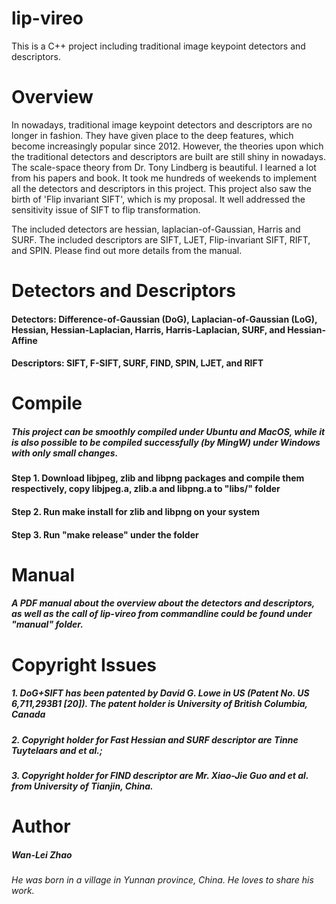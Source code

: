 # lip-vireo
This is a C++ project including traditional image keypoint detectors and descriptors. 

# Overview
In nowadays, traditional image keypoint detectors and descriptors are no longer in fashion. They have given place to the deep features, which become increasingly popular since 2012. However, the theories upon which the traditional detectors and descriptors are built are still shiny in nowadays. The scale-space theory from Dr. Tony Lindberg is beautiful. I learned a lot from his papers and book. It took me hundreds of weekends to implement all the detectors and descriptors in this project. This project also saw the birth of 'Flip invariant SIFT', which is my proposal. It well addressed the sensitivity issue of SIFT to flip transformation.

The included detectors are hessian, laplacian-of-Gaussian, Harris and SURF. The included descriptors are SIFT, LJET, Flip-invariant SIFT, RIFT, and SPIN. Please find out more details from the manual.

# Detectors and Descriptors
#### Detectors: Difference-of-Gaussian (DoG), Laplacian-of-Gaussian (LoG), Hessian, Hessian-Laplacian, Harris, Harris-Laplacian, SURF, and Hessian-Affine
#### Descriptors: SIFT, F-SIFT, SURF, FIND, SPIN, LJET, and RIFT

# Compile
##### This project can be smoothly compiled under Ubuntu and MacOS, while it is also possible to be compiled successfully (by MingW) under Windows with only small changes.
#### Step 1. Download libjpeg, zlib and libpng packages and compile them respectively, copy libjpeg.a, zlib.a and libpng.a to "libs/" folder
#### Step 2. Run make install for zlib and libpng on your system
#### Step 3. Run "make release" under the folder

# Manual
##### A PDF manual about the overview about the detectors and descriptors, as well as the call of lip-vireo from commandline could be found under "manual" folder.

# Copyright Issues
##### 1. DoG+SIFT has been patented by David G. Lowe in US (Patent No. US 6,711,293B1 [20]). The patent holder is University of British Columbia, Canada
##### 2. Copyright holder for Fast Hessian and SURF descriptor are Tinne Tuytelaars and et al.;
##### 3. Copyright holder for FIND descriptor are Mr. Xiao-Jie Guo and et al. from University of Tianjin, China.


# Author
##### Wan-Lei Zhao
###### He was born in a village in Yunnan province, China. He loves to share his work.
